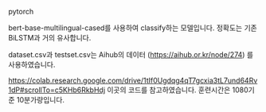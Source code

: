 pytorch

bert-base-multilingual-cased를 사용하여 classify하는 모델입니다.
정확도는 기존 BiLSTM과 거의 유사합니다.

dataset.csv과 testset.csv는 Aihub의 데이터 (https://aihub.or.kr/node/274) 를 사용하였습니다.

https://colab.research.google.com/drive/1tIf0Ugdqg4qT7gcxia3tL7und64Rv1dP#scrollTo=c5KHb6RkbHdj
이곳의 코드를 참고하였습니다.
훈련시간은 1080기준 10분가량입니다.
